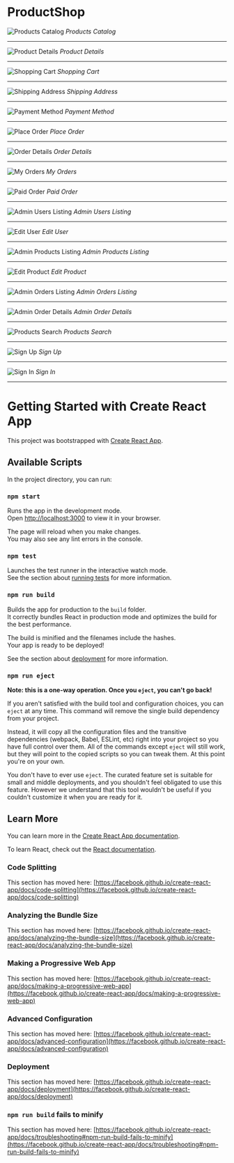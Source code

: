 # ProductShop

![Products Catalog](https://raw.githubusercontent.com/elvan/product-shop-app-frontend-react-redux/main/_screenshots/Screenshot%202023-05-01%20155856.png)
*Products Catalog*

---

![Product Details](https://raw.githubusercontent.com/elvan/product-shop-app-frontend-react-redux/main/_screenshots/Screenshot%202023-05-01%20155916.png)
*Product Details*

---

![Shopping Cart](https://raw.githubusercontent.com/elvan/product-shop-app-frontend-react-redux/main/_screenshots/Screenshot%202023-05-01%20155938.png)
*Shopping Cart*

---

![Shipping Address](https://raw.githubusercontent.com/elvan/product-shop-app-frontend-react-redux/main/_screenshots/Screenshot%202023-05-01%20160000.png)
*Shipping Address*

---

![Payment Method](https://raw.githubusercontent.com/elvan/product-shop-app-frontend-react-redux/main/_screenshots/Screenshot%202023-05-01%20160011.png)
*Payment Method*

---

![Place Order](https://raw.githubusercontent.com/elvan/product-shop-app-frontend-react-redux/main/_screenshots/Screenshot%202023-05-01%20160025.png)
*Place Order*

---

![Order Details](https://raw.githubusercontent.com/elvan/product-shop-app-frontend-react-redux/main/_screenshots/Screenshot%202023-05-01%20160041.png)
*Order Details*

---

![My Orders](https://raw.githubusercontent.com/elvan/product-shop-app-frontend-react-redux/main/_screenshots/Screenshot%202023-05-01%20160055.png)
*My Orders*

---

![Paid Order](https://raw.githubusercontent.com/elvan/product-shop-app-frontend-react-redux/main/_screenshots/Screenshot%202023-05-01%20160119.png)
*Paid Order*

---

![Admin Users Listing](https://raw.githubusercontent.com/elvan/product-shop-app-frontend-react-redux/main/_screenshots/Screenshot%202023-05-01%20160218.png)
*Admin Users Listing*

---

![Edit User](https://raw.githubusercontent.com/elvan/product-shop-app-frontend-react-redux/main/_screenshots/Screenshot%202023-05-01%20160240.png)
*Edit User*

---

![Admin Products Listing](https://raw.githubusercontent.com/elvan/product-shop-app-frontend-react-redux/main/_screenshots/Screenshot%202023-05-01%20160255.png)
*Admin Products Listing*

---

![Edit Product](https://raw.githubusercontent.com/elvan/product-shop-app-frontend-react-redux/main/_screenshots/Screenshot%202023-05-01%20160306.png)
*Edit Product*

---

![Admin Orders Listing](https://raw.githubusercontent.com/elvan/product-shop-app-frontend-react-redux/main/_screenshots/Screenshot%202023-05-01%20160320.png)
*Admin Orders Listing*

---

![Admin Order Details](https://raw.githubusercontent.com/elvan/product-shop-app-frontend-react-redux/main/_screenshots/Screenshot%202023-05-01%20160400.png)
*Admin Order Details*

---

![Products Search](https://raw.githubusercontent.com/elvan/product-shop-app-frontend-react-redux/main/_screenshots/Screenshot%202023-05-01%20160421.png)
*Products Search*

---

![Sign Up](https://raw.githubusercontent.com/elvan/product-shop-app-frontend-react-redux/main/_screenshots/Screenshot%202023-05-01%20160148.png)
*Sign Up*

---

![Sign In](https://raw.githubusercontent.com/elvan/product-shop-app-frontend-react-redux/main/_screenshots/Screenshot%202023-05-01%20173633.png)
*Sign In*

---

# Getting Started with Create React App

This project was bootstrapped with [Create React App](https://github.com/facebook/create-react-app).

## Available Scripts

In the project directory, you can run:

### `npm start`

Runs the app in the development mode.\
Open [http://localhost:3000](http://localhost:3000) to view it in your browser.

The page will reload when you make changes.\
You may also see any lint errors in the console.

### `npm test`

Launches the test runner in the interactive watch mode.\
See the section about [running tests](https://facebook.github.io/create-react-app/docs/running-tests) for more information.

### `npm run build`

Builds the app for production to the `build` folder.\
It correctly bundles React in production mode and optimizes the build for the best performance.

The build is minified and the filenames include the hashes.\
Your app is ready to be deployed!

See the section about [deployment](https://facebook.github.io/create-react-app/docs/deployment) for more information.

### `npm run eject`

**Note: this is a one-way operation. Once you `eject`, you can't go back!**

If you aren't satisfied with the build tool and configuration choices, you can `eject` at any time. This command will remove the single build dependency from your project.

Instead, it will copy all the configuration files and the transitive dependencies (webpack, Babel, ESLint, etc) right into your project so you have full control over them. All of the commands except `eject` will still work, but they will point to the copied scripts so you can tweak them. At this point you're on your own.

You don't have to ever use `eject`. The curated feature set is suitable for small and middle deployments, and you shouldn't feel obligated to use this feature. However we understand that this tool wouldn't be useful if you couldn't customize it when you are ready for it.

## Learn More

You can learn more in the [Create React App documentation](https://facebook.github.io/create-react-app/docs/getting-started).

To learn React, check out the [React documentation](https://reactjs.org/).

### Code Splitting

This section has moved here: [https://facebook.github.io/create-react-app/docs/code-splitting](https://facebook.github.io/create-react-app/docs/code-splitting)

### Analyzing the Bundle Size

This section has moved here: [https://facebook.github.io/create-react-app/docs/analyzing-the-bundle-size](https://facebook.github.io/create-react-app/docs/analyzing-the-bundle-size)

### Making a Progressive Web App

This section has moved here: [https://facebook.github.io/create-react-app/docs/making-a-progressive-web-app](https://facebook.github.io/create-react-app/docs/making-a-progressive-web-app)

### Advanced Configuration

This section has moved here: [https://facebook.github.io/create-react-app/docs/advanced-configuration](https://facebook.github.io/create-react-app/docs/advanced-configuration)

### Deployment

This section has moved here: [https://facebook.github.io/create-react-app/docs/deployment](https://facebook.github.io/create-react-app/docs/deployment)

### `npm run build` fails to minify

This section has moved here: [https://facebook.github.io/create-react-app/docs/troubleshooting#npm-run-build-fails-to-minify](https://facebook.github.io/create-react-app/docs/troubleshooting#npm-run-build-fails-to-minify)
